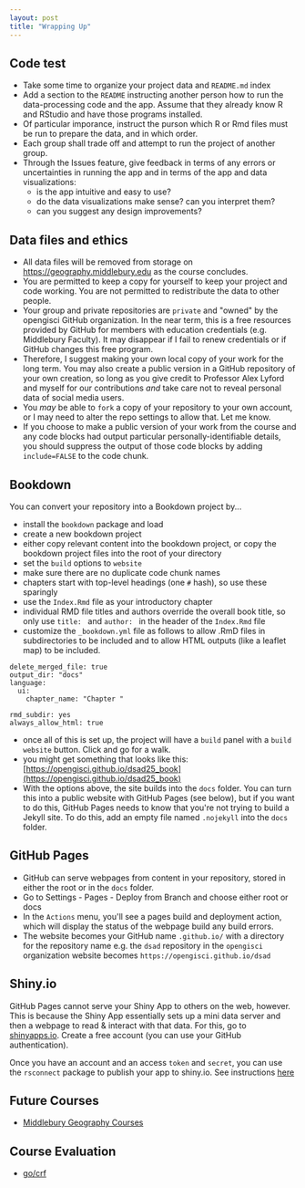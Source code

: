 ```yaml
---
layout: post
title: "Wrapping Up"
---
```


## Code test

- Take some time to organize your project data and `README.md` index
- Add a section to the `README` instructing another person how to run the data-processing code and the app. Assume that they already know R and RStudio and have those programs installed.
- Of particular imporance, instruct the purson which R or Rmd files must be run to prepare the data, and in which order.
- Each group shall trade off and attempt to run the project of another group.
- Through the Issues feature, give feedback in terms of any errors or uncertainties in running the app and in terms of the app and data visualizations:
  - is the app intuitive and easy to use?
  - do the data visualizations make sense? can you interpret them?
  - can you suggest any design improvements?

## Data files and ethics

- All data files will be removed from storage on https://geography.middlebury.edu as the course concludes.
- You are permitted to keep a copy for yourself to keep your project and code working. You are not permitted to redistribute the data to other people. 
- Your group and private repositories are `private` and "owned" by the opengisci GitHub organization. In the near term, this is a free resources provided by GitHub for members with education credentials (e.g. Middlebury Faculty). It may disappear if I fail to renew credentials or if GitHub changes this free program. 
- Therefore, I suggest making your own local copy of your work for the long term. You may also create a public version in a GitHub repository of your own creation, so long as you give credit to Professor Alex Lyford and myself for our contributions *and* take care not to reveal personal data of social media users.
- You *may* be able to `fork` a copy of your repository to your own account, or I may need to alter the repo settings to allow that. Let me know.
- If you choose to make a public version of your work from the course and any code blocks had output particular personally-identifiable details, you should suppress the output of those code blocks by adding `include=FALSE` to the code chunk.

## Bookdown

You can convert your repository into a Bookdown project by...

- install the `bookdown` package and load 
- create a new bookdown project
- either copy relevant content into the bookdown project, or copy the bookdown project files into the root of your directory
- set the `build` options to `website`
- make sure there are no duplicate code chunk names
- chapters start with top-level headings (one `#` hash), so use these sparingly
- use the `Index.Rmd` file as your introductory chapter
- individual RMD file titles and authors override the overall book title, so only use `title: ` and `author: ` in the header of the `Index.Rmd` file
- customize the `_bookdown.yml` file as follows to allow .RmD files in subdirectories to be included and to allow HTML outputs (like a leaflet map) to be included.

```
delete_merged_file: true
output_dir: "docs"
language:
  ui:
    chapter_name: "Chapter "
    
rmd_subdir: yes
always_allow_html: true
```

- once all of this is set up, the project will have a `build` panel with a `build website` button. Click and go for a walk. 
- you might get something that looks like this: [https://opengisci.github.io/dsad25_book](https://opengisci.github.io/dsad25_book)
- With the options above, the site builds into the `docs` folder. You can turn this into a public website with GitHub Pages (see below), but if you want to do this, GitHub Pages needs to know that you're not trying to build a Jekyll site. To do this, add an empty file named `.nojekyll` into the `docs` folder.

## GitHub Pages

- GitHub can serve webpages from content in your repository, stored in either the root or in the `docs` folder.
- Go to Settings - Pages - Deploy from Branch and choose either root or docs
- In the `Actions` menu, you'll see a pages build and deployment action, which will display the status of the webpage build any build errors.
- The website becomes your GitHub name `.github.io/` with a directory for the repository name e.g. the `dsad` repository in the `opengisci` organization website becomes `https://opengisci.github.io/dsad`

## Shiny.io

GitHub Pages cannot serve your Shiny App to others on the web, however. This is because the Shiny App essentially sets up a mini data server and then a webpage to read & interact with that data. For this, go to [shinyapps.io](https://shinyapps.io). Create a free account (you can use your GitHub authentication).

Once you have an account and an access `token` and `secret`, you can use the `rsconnect` package to publish your app to shiny.io. See instructions [here](https://shiny.posit.co/r/articles/share/shinyapps/)

## Future Courses

- [Middlebury Geography Courses](https://www.middlebury.edu/college/academics/geography)

## Course Evaluation

- [go/crf](https://go.middlebury.edu/crf)

